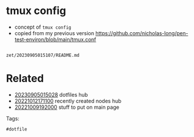# tmux config

- concept of `tmux config`
- copied from my previous version https://github.com/nicholas-long/pen-test-environ/blob/main/tmux.conf

```
```

` zet/20230905015107/README.md `

# Related

- [20230905015028](/zet/20230905015028/README.md) dotfiles hub
- [20221012171100](/zet/20221012171100/README.md) recently created nodes hub
- [20221009192000](/zet/20221009192000/README.md) stuff to put on main page

Tags:

    #dotfile

